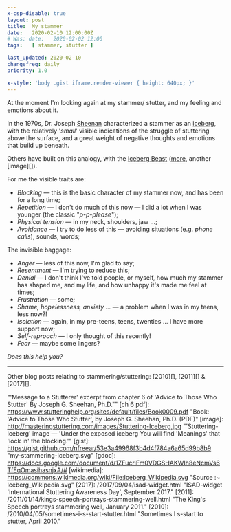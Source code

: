 ```yaml
---
x-csp-disable: true
layout: post
title:  My stammer
date:   2020-02-10 12:00:00Z
# Was: date:   2020-02-02 12:00
tags:   [ stammer, stutter ]

last_updated: 2020-02-10
changefreq: daily
priority: 1.0

x-style: 'body .gist iframe.render-viewer { height: 640px; }'
---
```


<script src="https://gist.github.com/nfreear/53e3a49968f3b4d4f784a6a65d99b8b9.js" webc:keep></script>

At the moment I'm looking again at my stammer/ stutter, and my feeling and emotions about it.

In the 1970s, Dr. Joseph [Sheenan][] characterized a stammer as an [iceberg][],
with the relatively '_small_' visible indications of the struggle of stuttering above the surface,
and a great weight of negative thoughts and emotions that build up beneath.

Others have built on this analogy, with the [Iceberg Beast][] ([more][], another [image][]).

For me the visible traits are:

 * _Blocking_ — this is the basic character of my stammer now, and has been for a long time;
 * _Repetition_ — I don't do much of this now — I did a lot when I was younger (the classic "_p-p-please_");
 * _Physical tension_ — in my neck, shoulders, jaw ...;
 * _Avoidance_ — I try to do less of this — avoiding situations (e.g. _phone calls_), sounds, words;

The invisible baggage:

 * _Anger_ — less of this now, I'm glad to say;
 * _Resentment_ — I'm trying to reduce this;
 * _Denial_ — I don't think I've told people, or myself, how much my stammer has shaped me, and my life, and how unhappy it's made me feel at times;
 * _Frustration_ — some;
 * _Shame, hopelessness, anxiety ..._ — a problem when I was in my teens, less now?!
 * _Isolation_ — again, in my pre-teens, teens, twenties ... I have more support now;
 * _Self-reproach_ — I only thought of this recently!
 * _Fear_ — maybe some lingers?

_Does this help you?_

---
Other blog posts relating to stammering/stuttering: [2010][], [2011][] & [2017][].

[iceberg beast]: https://magicwordstherapy.co.uk/blog-posts/2019/9/17/stammering-and-the-iceberg-beast
  "A 2019 post by Frankie Patterson ... 'Dr Rick Arenas'"
[more]: https://duckduckgo.com/?q=mastering+stuttering+iceberg "Search on Duck Duck Go"
[sheenan]: https://www.stutteringhelp.org/content/attacking-iceberg
  "'Attacking the Iceberg of Stuttering: Icepicks, Axes, and Sunshine!', By Larry Molt, Ph.D."
[iceberg]: https://www.stutteringhelp.org/message-stutterer
  "'Message to a Stutterer' excerpt from chapter 6 of 'Advice to Those Who Stutter' By Joseph G. Sheehan, Ph.D.""
[ch 6 pdf]: https://www.stutteringhelp.org/sites/default/files/Book0009.pdf
  "Book: 'Advice to Those Who Stutter', by Joseph G. Sheehan, Ph.D. (PDF)"
[image]: http://masteringstuttering.com/images/Stuttering-Iceberg.jpg
  "'Stuttering-Iceberg' image — 'Under the exposed iceberg You will find 'Meanings' that 'lock in' the blocking.'"
[gist]: https://gist.github.com/nfreear/53e3a49968f3b4d4f784a6a65d99b8b9 "my-stammering-iceberg.svg"
[gdoc]: https://docs.google.com/document/d/1ZFucriFm0VDGSHAKWIh8eNcmVs6TfEqOmasihasnjxA/#
[wikimedia]: https://commons.wikimedia.org/wiki/File:Iceberg_Wikipedia.svg
  "Source :~ Iceberg_Wikipedia.svg"
[2017]: /2017/09/04/isad-widget.html
  "ISAD-widget 'International Stuttering Awareness Day', September 2017."
[2011]: /2011/01/14/kings-speech-portrays-stammering-well.html
  "The King's Speech portrays stammering well, January 2011."
[2010]: /2010/04/05/sometimes-i-s-start-stutter.html
  "Sometimes I s-start to stutter, April 2010."
